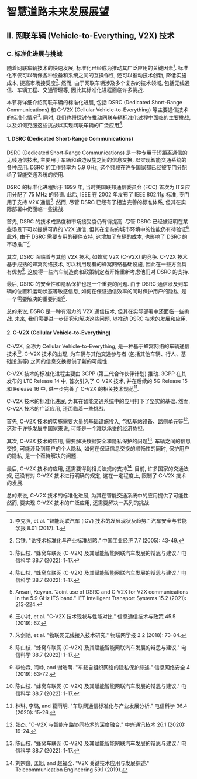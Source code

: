 # 智慧道路未来发展展望

## II. 网联车辆 (Vehicle-to-Everything, V2X) 技术

### C. 标准化进展与挑战

随着网联车辆技术的快速发展, 标准化已经成为推动其广泛应用的关键因素[^李克强2017智能网联汽车].
标准化不仅可以确保各种设备和系统之间的互操作性, 还可以推动技术创新, 降低实施成本, 提高市场接受度[^吕铁2005论技术标准化与产业标准战略].
然而, 由于网联车辆涉及多个复杂的技术领域, 包括无线通信、车辆工程、交通管理等, 因此其标准化进程面临许多挑战.

本节将详细介绍网联车辆的标准化进展, 包括 DSRC (Dedicated Short-Range Communications) 和 C-V2X (Cellular Vehicle-to-Everything) 等主要通信技术的标准化情况[^陈山枝2022蜂窝车联网].
同时, 我们也将探讨在推动网联车辆标准化过程中面临的主要挑战, 以及如何克服这些挑战以实现网联车辆的广泛应用[^陈山枝2022蜂窝车联网].

[^李克强2017智能网联汽车]: 李克强, et al. "智能网联汽车 (ICV) 技术的发展现状及趋势." 汽车安全与节能学报 8.01 (2017): 1.
[^吕铁2005论技术标准化与产业标准战略]: 吕铁. "论技术标准化与产业标准战略." 中国工业经济 7.7 (2005): 43-49.
[^陈山枝2022蜂窝车联网]: 陈山枝. "蜂窝车联网 (C-V2X) 及其赋能智能网联汽车发展的辩思与建议." 电信科学 38.7 (2022): 1-17.

#### 1. DSRC (Dedicated Short-Range Communications)

DSRC (Dedicated Short-Range Communications) 是一种专用于短距离通信的无线通信技术, 主要用于车辆和路边设施之间的信息交换, 以实现智能交通系统的各种应用.
DSRC 的工作频率为 5.9 GHz, 这个频段在许多国家都已经被专门分配给了智能交通系统的使用.

DSRC 的标准化进程始于 1999 年, 当时美国联邦通信委员会 (FCC) 首次为 ITS 应用分配了 75 MHz 的频谱.
此后, IEEE 在 2002 年发布了 IEEE 802.11p 标准, 专门用于支持 V2X 通信[^ansari2021joint].
然而, 尽管 DSRC 已经有了相当完善的标准体系, 但其在实际部署中仍面临一些挑战.

首先, DSRC 的技术成熟度和市场接受度仍有待提高.
尽管 DSRC 已经被证明在某些场景下可以提供可靠的 V2X 通信, 但其在复杂的城市环境中的性能仍有待验证[^王小衬2019c].
此外, 由于 DSRC 需要专用的硬件支持, 这增加了车辆的成本, 也影响了 DSRC 的市场推广[^朱剑驰2018物联网无线接入技术研究].

其次, DSRC 面临着与其他 V2X 技术, 如蜂窝 V2X (C-V2X) 的竞争.
C-V2X 技术基于成熟的蜂窝网络技术, 可以利用现有的蜂窝网络基础设施, 因此在一些方面具有优势[^陈山枝2022蜂窝车联网].
这使得一些汽车制造商和政策制定者开始重新考虑他们对 DSRC 的支持.

最后, DSRC 的安全性和隐私保护也是一个重要的问题.
由于 DSRC 通信涉及到车辆的位置和运动状态等敏感信息, 如何在保证通信效率的同时保护用户的隐私, 是一个需要解决的重要问题[^李怡霖2019车载自组织网络的隐私保护综述].

总的来说, DSRC 是一种有潜力的 V2X 通信技术, 但其在实际部署中还面临一些挑战.
未来, 我们需要进一步研究和解决这些问题, 以推动 DSRC 技术的发展和应用.

[^ansari2021joint]: Ansari, Keyvan. "Joint use of DSRC and C‐V2X for V2X communications in the 5.9 GHz ITS band." IET Intelligent Transport Systems 15.2 (2021): 213-224.
[^王小衬2019c]: 王小衬, et al. "C-V2X 技术现状与性能对比." 信息通信技术与政策 45.5 (2019): 67.
[^朱剑驰2018物联网无线接入技术研究]: 朱剑驰, et al. "物联网无线接入技术研究." 物联网学报 2.2 (2018): 73-84.
[^李怡霖2019车载自组织网络的隐私保护综述]: 李怡霖, 闫峥, and 谢皓萌. "车载自组织网络的隐私保护综述." 信息网络安全 4 (2019): 63-72.

#### 2. C-V2X (Cellular Vehicle-to-Everything)

C-V2X, 全称为 Cellular Vehicle-to-Everything, 是一种基于蜂窝网络的车辆通信技术[^陈山枝2022蜂窝车联网].
C-V2X 技术的出现, 为车辆与其他交通参与者 (包括其他车辆、行人、基础设施等) 之间的信息交换提供了新的可能性.

C-V2X 技术的标准化进程主要由 3GPP (第三代合作伙伴计划) 推动.
3GPP 在其发布的 LTE Release 14 中, 首次引入了 C-V2X 技术, 并在后续的 5G Release 15 和 Release 16 中, 进一步完善了 C-V2X 的相关技术规范[^林琳2020车联网通信标准化与产业发展分析].

C-V2X 技术的标准化进展, 为其在智能交通系统中的应用打下了坚实的基础.
然而, C-V2X 技术的广泛应用, 还面临着一些挑战.

首先, C-V2X 技术的实施需要大量的基础设施投入, 包括基站设备、路侧单元等[^张杰2020c].
这对于许多发展中国家来说, 可能是一个难以承受的经济负担.

其次, C-V2X 技术的应用, 需要解决数据安全和隐私保护的问题[^陈山枝2022蜂窝车联网].
车辆之间的信息交换, 可能涉及到用户的个人隐私, 如何在保证信息交换的顺畅性的同时, 保护用户的隐私, 是一个亟待解决的问题.

最后, C-V2X 技术的应用, 还需要得到相关法规的支持[^刘宗巍2019v2x].
目前, 许多国家的交通法规, 还没有对 C-V2X 技术进行明确的规定, 这在一定程度上, 限制了 C-V2X 技术的发展.

总的来说, C-V2X 技术的标准化进展, 为其在智能交通系统中的应用提供了可能性.
然而, 要实现 C-V2X 技术的广泛应用, 还需要解决一系列的挑战.

[^林琳2020车联网通信标准化与产业发展分析]: 林琳, 李璐, and 葛雨明. "车联网通信标准化与产业发展分析." 电信科学 36.4 (2020): 15-26.
[^张杰2020c]: 张杰. "C-V2X 与智能车路协同技术的深度融合." 中兴通讯技术 26.1 (2020): 19-24.
[^刘宗巍2019v2x]: 刘宗巍, 匡旭, and 赵福全. "V2X 关键技术应用与发展综述." Telecommunication Engineering 59.1 (2019).
